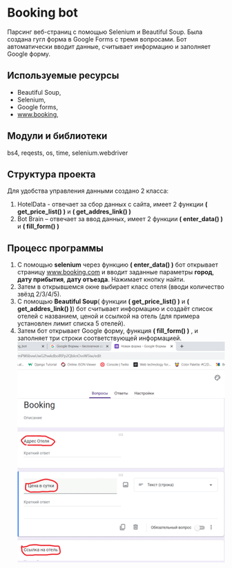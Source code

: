 # Booking bot
Парсинг веб-страниц с помощью Selenium и Beautiful Soup.
Была создана гугл форма в Google Forms с тремя вопросами. Бот автоматически вводит данные, считывает информацию и заполняет Google форму.
## Используемые ресурсы
-	Beautiful Soup, 
-	Selenium, 
-	Google forms,
-	www.booking, 
## Модули и библиотеки 
bs4, reqests, os, time, selenium.webdriver

## Структура проекта
Для удобства  управления данными создано 2 класса:
1.	HotelData - отвечает за сбор данных с сайта, имеет 2 функции **( get_price_list() )** и **( get_addres_link() )**
2.	Bot Brain – отвечает за ввод данных, имеет 2 функции **( enter_data() )**   и  **( fill_form() )**

## Процесс программы
1.	С помощью **selenium**  через функцию **( enter_data() )**  бот открывает страницу www.booking.com и вводит заданные параметры **город**, **дату прибытия**, **дату отъезда**. Нажимает кнопку найти. 
2.	Затем в открывшемся окне выбирает класс отеля (вводи количество звёзд 2/3/4/5).
3.	 С помощью **Beautiful Soup**( функции **( get_price_list() )** и **( get_addres_link() )**) бот считывает информацию и создаёт список отелей с названием, ценой и ссылкой на отель (для примера установлен лимит списка 5 отелей).  
4.	Затем бот открывает Google форму, функция **( fill_form() )** ,  и заполняет три строки соответствующей информацией.
![](https://github.com/Aleshichev/booking_bot/blob/main/booking_bot.gif)



